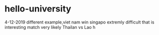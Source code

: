 # hello-university
4-12-2019
different example,viet nam win singapo extremly difficult
that is interesting match very likely Thailan vs Lao
h
